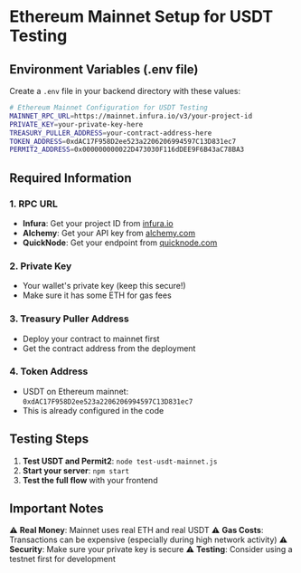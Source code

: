 # Ethereum Mainnet Setup for USDT Testing

## Environment Variables (.env file)

Create a `.env` file in your backend directory with these values:

```bash
# Ethereum Mainnet Configuration for USDT Testing
MAINNET_RPC_URL=https://mainnet.infura.io/v3/your-project-id
PRIVATE_KEY=your-private-key-here
TREASURY_PULLER_ADDRESS=your-contract-address-here
TOKEN_ADDRESS=0xdAC17F958D2ee523a2206206994597C13D831ec7
PERMIT2_ADDRESS=0x000000000022D473030F116dDEE9F6B43aC78BA3
```

## Required Information

### 1. RPC URL
- **Infura**: Get your project ID from [infura.io](https://infura.io)
- **Alchemy**: Get your API key from [alchemy.com](https://alchemy.com)
- **QuickNode**: Get your endpoint from [quicknode.com](https://quicknode.com)

### 2. Private Key
- Your wallet's private key (keep this secure!)
- Make sure it has some ETH for gas fees

### 3. Treasury Puller Address
- Deploy your contract to mainnet first
- Get the contract address from the deployment

### 4. Token Address
- USDT on Ethereum mainnet: `0xdAC17F958D2ee523a2206206994597C13D831ec7`
- This is already configured in the code

## Testing Steps

1. **Test USDT and Permit2**: `node test-usdt-mainnet.js`
2. **Start your server**: `npm start`
3. **Test the full flow** with your frontend

## Important Notes

⚠️ **Real Money**: Mainnet uses real ETH and real USDT
⚠️ **Gas Costs**: Transactions can be expensive (especially during high network activity)
⚠️ **Security**: Make sure your private key is secure
⚠️ **Testing**: Consider using a testnet first for development
